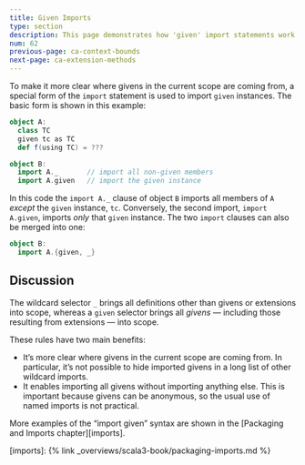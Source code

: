 ```yaml
---
title: Given Imports
type: section
description: This page demonstrates how 'given' import statements work in Scala 3.
num: 62
previous-page: ca-context-bounds
next-page: ca-extension-methods
---
```



To make it more clear where givens in the current scope are coming from, a special form of the `import` statement is used to import `given` instances. The basic form is shown in this example:

```scala
object A:
  class TC
  given tc as TC
  def f(using TC) = ???

object B:
  import A._       // import all non-given members
  import A.given   // import the given instance
```

In this code the `import A._` clause of object `B` imports all members of `A` *except* the `given` instance, `tc`. Conversely, the second import, `import A.given`, imports *only* that `given` instance. The two `import` clauses can also be merged into one:

```scala
object B:
  import A.{given, _}
```


## Discussion

The wildcard selector `_` brings all definitions other than givens or extensions into scope, whereas a `given` selector brings all *givens* — including those resulting from extensions — into scope.

These rules have two main benefits:

- It’s more clear where givens in the current scope are coming from. In particular, it’s not possible to hide imported givens in a long list of other wildcard imports.
- It enables importing all givens without importing anything else. This is important because givens can be anonymous, so the usual use of named imports is not practical.

More examples of the “import given” syntax are shown in the [Packaging and Imports chapter][imports].


[imports]: {% link _overviews/scala3-book/packaging-imports.md %}
